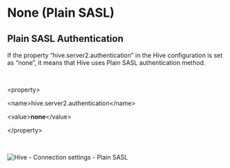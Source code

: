 # None (Plain SASL)

## Plain SASL Authentication

If the property “hive.server2.authentication” in the Hive configuration is set as “none”, it means that Hive uses Plain SASL authentication method.

&nbsp;

\<property\>

\<name\>hive.server2.authentication\</name\>

\<value\>**none**\</value\>

\</property\>

&nbsp;

![Hive - Connection settings - Plain SASL](<lib/Hive - Connection settings - Plain SASL.png>)

